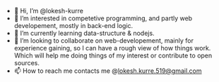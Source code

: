 - 👋 Hi, I’m @lokesh-kurre
- 👀 I’m interested in competetive programming, and partly web developement, mostly in back-end logic.
- 🌱 I’m currently learning data-structure & nodejs.
- 💞️ I’m looking to collaborate on web-developement, mainly for experience gaining, so I can have a rough view of how things work. 
      Which will help me doing things of my interest or contribute to open sources.
- 📫 How to reach me contacts me @lokesh.kurre.519@gmail.com

<!---
lokesh-kurre/lokesh-kurre is a ✨ special ✨ repository because its `README.md` (this file) appears on your GitHub profile.
You can click the Preview link to take a look at your changes.
--->
